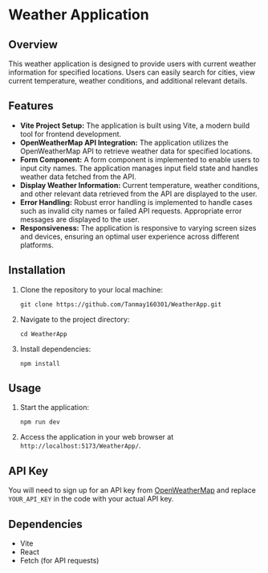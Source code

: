 Weather Application 
===================

Overview
--------

This weather application is designed to provide users with current weather information for specified locations. Users can easily search for cities, view current temperature, weather conditions, and additional relevant details.

Features
--------

*   **Vite Project Setup:** The application is built using Vite, a modern build tool for frontend development.
*   **OpenWeatherMap API Integration:** The application utilizes the OpenWeatherMap API to retrieve weather data for specified locations.
*   **Form Component:** A form component is implemented to enable users to input city names. The application manages input field state and handles weather data fetched from the API.
*   **Display Weather Information:** Current temperature, weather conditions, and other relevant data retrieved from the API are displayed to the user.
*   **Error Handling:** Robust error handling is implemented to handle cases such as invalid city names or failed API requests. Appropriate error messages are displayed to the user.
*   **Responsiveness:** The application is responsive to varying screen sizes and devices, ensuring an optimal user experience across different platforms.

Installation
------------

1.  Clone the repository to your local machine:
    
    ```git
    git clone https://github.com/Tanmay160301/WeatherApp.git
    ```
    
2.  Navigate to the project directory:
    
     ```git
    cd WeatherApp
    ```
    
3.  Install dependencies:
     ```git
    npm install
    ```
    
    

Usage
-----

1.  Start the application:
    
     ```git
    npm run dev
    ```
    
2.  Access the application in your web browser at `http://localhost:5173/WeatherApp/`.

API Key
-------

You will need to sign up for an API key from [OpenWeatherMap](https://openweathermap.org/) and replace `YOUR_API_KEY` in the code with your actual API key.

Dependencies
------------

*   Vite
*   React
*   Fetch (for API requests)

